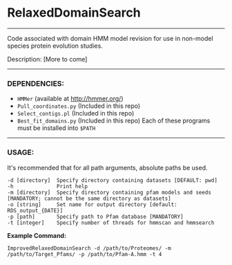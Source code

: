 # RelaxedDomainSearch
---

Code associated with domain HMM model revision for use in non-model species protein evolution studies.

Description: [More to come]

---
### DEPENDENCIES:
- `HMMer` (available at http://hmmer.org/)
- `Pull_coordinates.py` (Included in this repo)
- `Select_contigs.pl` (Included in this repo)
- `Best_fit_domains.py` (Included in this repo)
Each of these programs must be installed into `$PATH`

---
### USAGE:
It's recommended that for all path arguments, absolute paths be used. 

```
-d [directory]  Specify directory containing datasets [DEFAULT: pwd]
-h              Print help
-m [directory]  Specify directory containing pfam models and seeds [MANDATORY; cannot be the same directory as datasets]
-o [string]     Set name for output directory [default: RDS_output_{DATE}]
-p [path]       Specify path to Pfam database [MANDATORY]
-t [integer]    Specify number of threads for hmmscan and hmmsearch
```

**Example Command:** 
```
ImprovedRelaxedDomainSearch -d /path/to/Proteomes/ -m /path/to/Target_Pfams/ -p /path/to/Pfam-A.hmm -t 4
```
